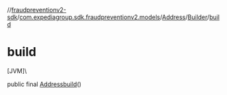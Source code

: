 //[fraudpreventionv2-sdk](../../../../index.md)/[com.expediagroup.sdk.fraudpreventionv2.models](../../index.md)/[Address](../index.md)/[Builder](index.md)/[build](build.md)

# build

[JVM]\

public final [Address](../index.md)[build](build.md)()
